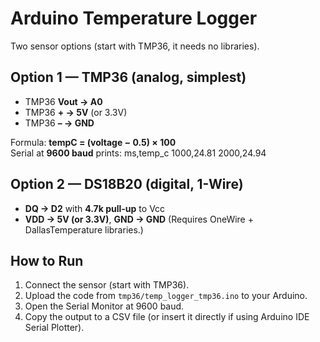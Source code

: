 # Arduino Temperature Logger

Two sensor options (start with TMP36, it needs no libraries).

## Option 1 — TMP36 (analog, simplest)
- TMP36 **Vout → A0**
- TMP36 **+ → 5V** (or 3.3V)
- TMP36 **– → GND**

Formula: **tempC = (voltage − 0.5) × 100**  
Serial at **9600 baud** prints:
ms,temp_c
1000,24.81
2000,24.94

## Option 2 — DS18B20 (digital, 1-Wire)
- **DQ → D2** with **4.7k pull-up** to Vcc
- **VDD → 5V (or 3.3V)**, **GND → GND**
(Requires OneWire + DallasTemperature libraries.)

## How to Run
1. Connect the sensor (start with TMP36).
2. Upload the code from `tmp36/temp_logger_tmp36.ino` to your Arduino.
3. Open the Serial Monitor at 9600 baud.
4. Copy the output to a CSV file (or insert it directly if using Arduino IDE Serial Plotter).
